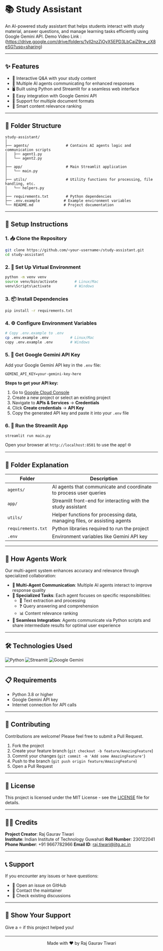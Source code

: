 # 📚 Study Assistant

An AI-powered study assistant that helps students interact with study material, answer questions, and manage learning tasks efficiently using Google Gemini API.
Demo Video Link : 
(https://drive.google.com/drive/folders/1yIl2nzZjOyX5EPD3LbCaiZ9rw_cX8eSG?usp=sharing)

---

## ✨ Features

- 🤖 Interactive Q&A with your study content
- 👥 Multiple AI agents communicating for enhanced responses
- 🖥️ Built using Python and Streamlit for a seamless web interface
- 🔌 Easy integration with Google Gemini API
- 📄 Support for multiple document formats
- 🎯 Smart content relevance ranking

---

## 📁 Folder Structure

```
study-assistant/
│
├── agents/                 # Contains AI agents logic and communication scripts
│   ├── agent1.py
│   └── agent2.py
│
├── app/                    # Main Streamlit application
│   └── main.py
│
├── utils/                  # Utility functions for processing, file handling, etc.
│   └── helpers.py
│
├── requirements.txt        # Python dependencies
├── .env.example           # Example environment variables
└── README.md              # Project documentation
```

---

## 🚀 Setup Instructions

### 1. 📥 Clone the Repository
```bash
git clone https://github.com/<your-username>/study-assistant.git
cd study-assistant
```

### 2. 🐍 Set Up Virtual Environment
```bash
python -m venv venv
source venv/bin/activate        # Linux/Mac
venv\Scripts\activate           # Windows
```

### 3. 📦 Install Dependencies
```bash
pip install -r requirements.txt
```

### 4. ⚙️ Configure Environment Variables
```bash
# Copy .env.example to .env
cp .env.example .env          # Linux/Mac
copy .env.example .env        # Windows
```

### 5. 🔑 Get Google Gemini API Key

Add your Google Gemini API key in the `.env` file:
```env
GEMINI_API_KEY=your-gemini-key-here
```

**Steps to get your API key:**
1. Go to [Google Cloud Console](https://console.cloud.google.com/)
2. Create a new project or select an existing project
3. Navigate to **APIs & Services** → **Credentials**
4. Click **Create credentials** → **API Key**
5. Copy the generated API key and paste it into your `.env` file

### 6. 🎯 Run the Streamlit App
```bash
streamlit run main.py
```

Open your browser at `http://localhost:8501` to use the app! 🌐

---

## 📂 Folder Explanation

| Folder | Description |
|--------|-------------|
| `agents/` | AI agents that communicate and coordinate to process user queries |
| `app/` | Streamlit front-end for interacting with the study assistant |
| `utils/` | Helper functions for processing data, managing files, or assisting agents |
| `requirements.txt` | Python libraries required to run the project |
| `.env` | Environment variables like Gemini API key |

---

## 🤖 How Agents Work

Our multi-agent system enhances accuracy and relevance through specialized collaboration:

- **🔄 Multi-Agent Communication**: Multiple AI agents interact to improve response quality
- **🎯 Specialized Tasks**: Each agent focuses on specific responsibilities:
  - 📝 Text extraction and processing
  - ❓ Query answering and comprehension
  - 📊 Content relevance ranking
- **🔗 Seamless Integration**: Agents communicate via Python scripts and share intermediate results for optimal user experience

---

## 🛠️ Technologies Used

![Python](https://img.shields.io/badge/Python-3.8+-blue?style=flat&logo=python)
![Streamlit](https://img.shields.io/badge/Streamlit-1.28+-red?style=flat&logo=streamlit)
![Google Gemini](https://img.shields.io/badge/Google%20Gemini-API-yellow?style=flat&logo=google)

---

## 📋 Requirements

- Python 3.8 or higher
- Google Gemini API key
- Internet connection for API calls

---

## 🤝 Contributing

Contributions are welcome! Please feel free to submit a Pull Request.

1. Fork the project
2. Create your feature branch (`git checkout -b feature/AmazingFeature`)
3. Commit your changes (`git commit -m 'Add some AmazingFeature'`)
4. Push to the branch (`git push origin feature/AmazingFeature`)
5. Open a Pull Request

---

## 📄 License

This project is licensed under the MIT License - see the [LICENSE](LICENSE) file for details.

---

## 👨‍💻 Credits

**Project Creator**: Raj Gaurav Tiwari  
**Institute**: Indian Institute of Technology Guwahati 
**Roll Number**: 230122041  
**Phone Number**: +91 9667782966
**Email ID**: raj.tiwari@iitg.ac.in



---

## 📞 Support

If you encounter any issues or have questions:
- 🐛 Open an issue on GitHub
- 📧 Contact the maintainer
- 💬 Check existing discussions

---

## 🌟 Show Your Support

Give a ⭐️ if this project helped you!

---

<div align="center">
  Made with ❤️ by Raj Gaurav Tiwari
</div>

